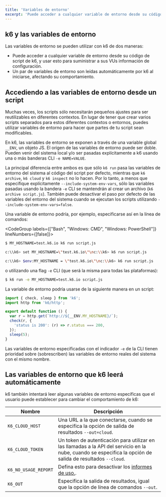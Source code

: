 ```yaml
---
title: 'Variables de entorno'
excerpt: 'Puede acceder a cualquier variable de entorno desde su código de script de k6, y usar esto para suministrar a sus VUs información de configuración.'
---
```


## k6 y las variables de entorno

Las variables de entorno se pueden utilizar con k6 de dos maneras:

- Puede acceder a cualquier variable de entorno desde su código de script de k6, y usar esto para suministrar a sus VUs información de configuración.
- Un par de variables de entorno son leídas automáticamente por k6 al iniciarse, afectando su comportamiento.


## Accediendo a las variables de entorno desde un script

Muchas veces, los scripts sólo necesitarán pequeños ajustes para ser reutilizables en diferentes contextos. En lugar de tener que crear varios scripts separados para estos diferentes contextos o entornos, puedes utilizar variables de entorno para hacer que partes de tu script sean modificables.

En k6, las variables de entorno se exponen a través de una variable global `__ENV`, un objeto JS. El origen de las variables de entorno puede ser doble. Pueden venir del sistema local y/o ser pasadas explícitamente a k6 usando una o más banderas CLI `-e NAME=VALUE`.

La principal diferencia entre ambos es que sólo `k6 run` pasa las variables de entorno del sistema al código del script por defecto, mientras que `k6 archive`, `k6 cloud` y `k6 inspect` no lo hacen. Por lo tanto, a menos que especifique explícitamente `--include-system-env-vars`, sólo las variables pasadas usando la bandera `-e` CLI se mantendrán al crear un archivo (`k6 archive script.js`). También puede desactivar el paso por defecto de las variables del entorno del sistema cuando se ejecutan los scripts utilizando `--include-system-env-vars=false`.

Una variable de entorno podría, por ejemplo, especificarse así en la línea de comandos:


<CodeGroup labels={["Bash", "Windows: CMD", "Windows: PowerShell"]} lineNumbers={[false]}>

```bash
$ MY_HOSTNAME=test.k6.io k6 run script.js
```

```bash
c:\\k6> set MY_HOSTNAME=\"test.k6.io\"\nc:\\k6> k6 run script.js
```

```bash
c:\\k6> $env:MY_HOSTNAME = \"test.k6.io\"\nc:\\k6> k6 run script.js
```

</CodeGroup>

o utilizando una flag `-e` CLI (que será la misma para todas las plataformas):

<CodeGroup labels={[]} lineNumbers={[true]}>

```bash
$ k6 run -e MY_HOSTNAME=test.k6.io script.js
```

</CodeGroup>

La variable de entorno podría usarse de la siguiente manera en un script:

<CodeGroup labels={[]} lineNumbers={[true]}>

```javascript
import { check, sleep } from 'k6';
import http from 'k6/http';

export default function () {
  var r = http.get(`http://${__ENV.MY_HOSTNAME}/`);
  check(r, {
    'status is 200': (r) => r.status === 200,
  });
  sleep(5);
}
```

</CodeGroup>

Las variables de entorno especificadas con el indicador `-e` de la CLI tienen prioridad sobre (sobrescriben) las variables de entorno reales del sistema con el mismo nombre.

## Las variables de entorno que k6 leerá automáticamente

k6 también intentará leer algunas variables de entorno específicas que el usuario puede establecer para cambiar el comportamiento de k6:

| Nombre                 | Descripción                                                                                                            |
| -------------------- | ---------------------------------------------------------------------------------------------------------------------- |
| `K6_CLOUD_HOST`      | Una URL a la que conectarse, cuando se especifica la opción de salida de resultados `--out=cloud`.                                          |
| `K6_CLOUD_TOKEN`     | Un token de autenticación para utilizar en las llamadas a la API del servicio en la nube, cuando se especifica la opción de salida de resultados `--cloud`. |
| `K6_NO_USAGE_REPORT` | Defina esto para desactivar los [informes de uso.](/es/misc/recopilacion-de-datos-de-uso/).                                                        |
| `K6_OUT`             | Especifica la salida de resultados, igual que la opción de línea de comandos `--out`.                                                             |
